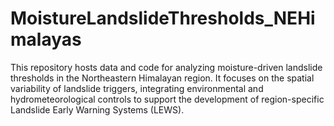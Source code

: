 # MoistureLandslideThresholds_NEHimalayas
This repository hosts data and code for analyzing moisture-driven landslide thresholds in the Northeastern Himalayan region. It focuses on the spatial variability of landslide triggers, integrating environmental and hydrometeorological controls to support the development of region-specific Landslide Early Warning Systems (LEWS).
